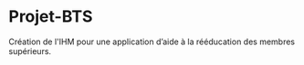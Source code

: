 # Projet-BTS
Création de l'IHM pour une application d’aide à la rééducation des membres supérieurs.
